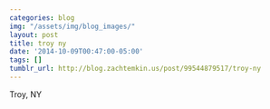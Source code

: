 ```yaml
---
categories: blog
img: "/assets/img/blog_images/" 
layout: post
title: troy ny
date: '2014-10-09T00:47:00-05:00'
tags: []
tumblr_url: http://blog.zachtemkin.us/post/99544879517/troy-ny
---
```

Troy, NY

